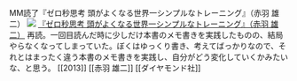 MM読了『ゼロ秒思考 頭がよくなる世界一シンプルなトレーニング』（赤羽 雄二）
[![](https://images-fe.ssl-images-amazon.com/images/I/41mFGNSxZvL._SL160_.jpg)](http://www.amazon.co.jp/exec/obidos/ASIN/447802099X/choiyaki81-22/ref=nosim)
[『ゼロ秒思考 頭がよくなる世界一シンプルなトレーニング』（赤羽 雄二）](http://www.amazon.co.jp/exec/obidos/ASIN/447802099X/choiyaki81-22/ref=nosim)
再読。一回目読んだ時に少しだけ本書のメモ書きを実践したものの、結局やらなくなってしまっていた。ぼくはゆっくり書き、考えてばっかりなので、それとはまったく違う本書のメモ書きを実践し、自分がどう変化していくかみたいな、と思う。
[[2013]] [[赤羽 雄二]] [[ダイヤモンド社]]
